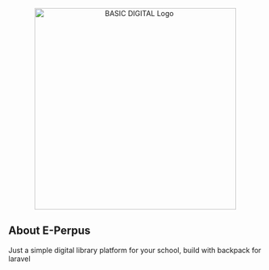 <p align="center"><a href="https://sekolahbasic.sch.id" target="_blank"><img src="https://github-production-user-asset-6210df.s3.amazonaws.com/34405837/239435119-cf42a4fb-94d4-48cc-9e9a-f360c14738f0.svg" width="400" alt="BASIC DIGITAL Logo"></a></p>


## About E-Perpus

Just a simple digital library platform for your school, build with backpack for laravel